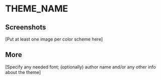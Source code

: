 # THEME_NAME

## Screenshots

[Put at least one image per color scheme here]

## More

[Specify any needed font; (optionally) author name and/or any other info about the theme]
